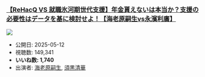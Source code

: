 ### [【ReHacQ VS 就職氷河期世代支援】年金貰えないは本当か？支援の必要性はデータを基に検討せよ！【海老原嗣生vs永濱利廣】](https://www.youtube.com/watch?v=CDQkiBIi5q8)
[![](https://img.youtube.com/vi/CDQkiBIi5q8/sddefault.jpg)](https://www.youtube.com/watch?v=CDQkiBIi5q8)
-   公開日: 2025-05-12
-   視聴数: 149,341
-   **いいね数: 1,740**
-   出演者: [海老原嗣生](/rehacq_fan/people/海老原嗣生 "wikilink"), [須黒清華](/rehacq_fan/people/須黒清華 "wikilink")

